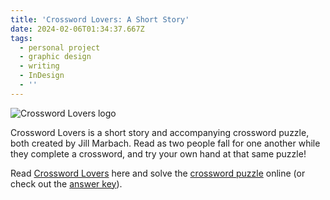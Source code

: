 ```yaml
---
title: 'Crossword Lovers: A Short Story'
date: 2024-02-06T01:34:37.667Z
tags:
  - personal project
  - graphic design
  - writing
  - InDesign
  - ''
---
```

![Crossword Lovers logo](/assets/crossword-lovers-logo.png "Crossword Lovers logo")

Crossword Lovers is a short story and accompanying crossword puzzle, both created by Jill Marbach. Read as two people fall for one another while they complete a crossword, and try your own hand at that same puzzle!

R﻿ead [Crossword Lovers](https://jillmarbach.com/assets/crossword-lovers-story.pdf) here and solve the [crossword puzzle](https://crosshare.org/crosswords/00vEa0ePz9Abjx5OUJx0/crossword-lovers-a-short-story) online (or check out the [answer key](https://jillmarbach.com/assets/CL-answers.png)).
